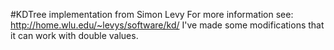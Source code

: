 #KDTree implementation from Simon Levy
For more information see:
http://home.wlu.edu/~levys/software/kd/
I've made some modifications that it can work with double values.

